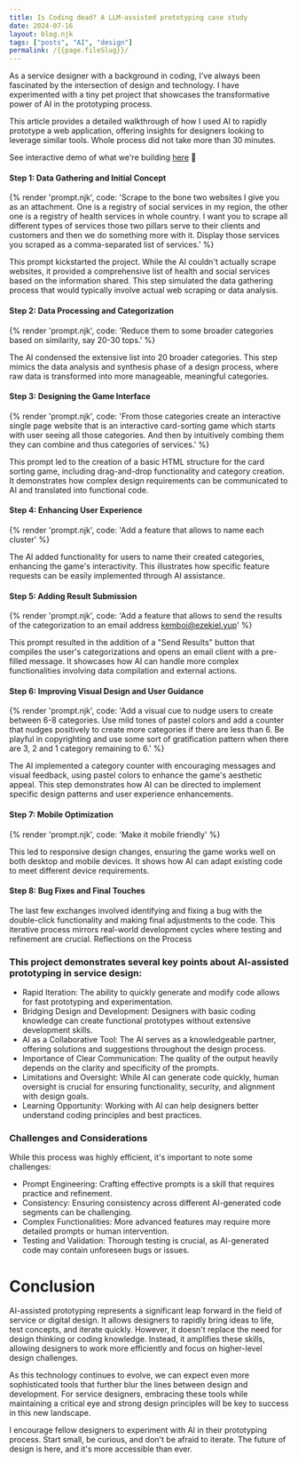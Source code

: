 ```yaml
---
title: Is Coding dead? A LLM-assisted prototyping case study
date: 2024-07-16
layout: blog.njk
tags: ["posts", "AI", "design"]
permalink: /{{page.fileSlug}}/
---
```


As a service designer with a background in coding, I've always been fascinated by the intersection of design and technology. I have experimented with a tiny pet project that showcases the transformative power of AI in the prototyping process.

This article provides a detailed walkthrough of how I used AI to rapidly prototype a web application, offering insights for designers looking to leverage similar tools. Whole process did not take more than 30 minutes.

See interactive demo of what we're building [here](www.erikvanek.com/plAIground/mindsort/) 🚀

#### Step 1: Data Gathering and Initial Concept
{% render 'prompt.njk', code: 'Scrape to the bone two websites I give you as an attachment. One is a registry of social services in my region, the other one is a registry of health services in whole country. I want you to scrape all different types of services those two pillars serve to their clients and customers and then we do something more with it. Display those services you scraped as a comma-separated list of services.' %}

This prompt kickstarted the project. While the AI couldn't actually scrape websites, it provided a comprehensive list of health and social services based on the information shared. This step simulated the data gathering process that would typically involve actual web scraping or data analysis.

#### Step 2: Data Processing and Categorization
{% render 'prompt.njk', code: 'Reduce them to some broader categories based on similarity, say 20-30 tops.' %}

The AI condensed the extensive list into 20 broader categories. This step mimics the data analysis and synthesis phase of a design process, where raw data is transformed into more manageable, meaningful categories.

#### Step 3: Designing the Game Interface
{% render 'prompt.njk', code: 'From those categories create an interactive single page website that is an interactive card-sorting game which starts with user seeing all those categories. And then by intuitively combing them they can combine and thus categories of services.' %}

This prompt led to the creation of a basic HTML structure for the card sorting game, including drag-and-drop functionality and category creation. It demonstrates how complex design requirements can be communicated to AI and translated into functional code.
#### Step 4: Enhancing User Experience

{% render 'prompt.njk', code: 'Add a feature that allows to name each cluster' %}

The AI added functionality for users to name their created categories, enhancing the game's interactivity. This illustrates how specific feature requests can be easily implemented through AI assistance.
#### Step 5: Adding Result Submission
{% render 'prompt.njk', code: 'Add a feature that allows to send the results of the categorization to an email address kemboi@ezekiel.yup' %}

This prompt resulted in the addition of a "Send Results" button that compiles the user's categorizations and opens an email client with a pre-filled message. It showcases how AI can handle more complex functionalities involving data compilation and external actions.
#### Step 6: Improving Visual Design and User Guidance
{% render 'prompt.njk', code: 'Add a visual cue to nudge users to create between 6-8 categories. Use mild tones of pastel colors and add a counter that nudges positively to create more categories if there are less than 6. Be playful in copyrighting and use some sort of gratification pattern when there are 3, 2 and 1 category remaining to 6.' %}

The AI implemented a category counter with encouraging messages and visual feedback, using pastel colors to enhance the game's aesthetic appeal. This step demonstrates how AI can be directed to implement specific design patterns and user experience enhancements.
#### Step 7: Mobile Optimization
{% render 'prompt.njk', code: 'Make it mobile friendly' %}

This led to responsive design changes, ensuring the game works well on both desktop and mobile devices. It shows how AI can adapt existing code to meet different device requirements.
#### Step 8: Bug Fixes and Final Touches
The last few exchanges involved identifying and fixing a bug with the double-click functionality and making final adjustments to the code. This iterative process mirrors real-world development cycles where testing and refinement are crucial.
Reflections on the Process

### This project demonstrates several key points about AI-assisted prototyping in service design:

- Rapid Iteration: The ability to quickly generate and modify code allows for fast prototyping and experimentation.
- Bridging Design and Development: Designers with basic coding knowledge can create functional prototypes without extensive development skills.
- AI as a Collaborative Tool: The AI serves as a knowledgeable partner, offering solutions and suggestions throughout the design process.
- Importance of Clear Communication: The quality of the output heavily depends on the clarity and specificity of the prompts.
- Limitations and Oversight: While AI can generate code quickly, human oversight is crucial for ensuring functionality, security, and alignment with design goals.
- Learning Opportunity: Working with AI can help designers better understand coding principles and best practices.

### Challenges and Considerations
While this process was highly efficient, it's important to note some challenges:

- Prompt Engineering: Crafting effective prompts is a skill that requires practice and refinement.
- Consistency: Ensuring consistency across different AI-generated code segments can be challenging.
- Complex Functionalities: More advanced features may require more detailed prompts or human intervention.
- Testing and Validation: Thorough testing is crucial, as AI-generated code may contain unforeseen bugs or issues.

# Conclusion
AI-assisted prototyping represents a significant leap forward in the field of service or digital design. It allows designers to rapidly bring ideas to life, test concepts, and iterate quickly. However, it doesn't replace the need for design thinking or coding knowledge. Instead, it amplifies these skills, allowing designers to work more efficiently and focus on higher-level design challenges.

As this technology continues to evolve, we can expect even more sophisticated tools that further blur the lines between design and development. For service designers, embracing these tools while maintaining a critical eye and strong design principles will be key to success in this new landscape.

I encourage fellow designers to experiment with AI in their prototyping process. Start small, be curious, and don't be afraid to iterate. The future of design is here, and it's more accessible than ever.